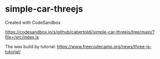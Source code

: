 # simple-car-threejs
Created with CodeSandbox

https://codesandbox.io/s/github/cabertoldi/simple-car-threejs/tree/main/?file=/src/index.js

The was build by tutorial:
https://www.freecodecamp.org/news/three-js-tutorial/
